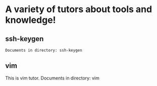 # A variety of tutors about tools and knowledge!


## ssh-keygen
    Documents in directory: ssh-keygen

## vim 
   This is vim tutor.
   Documents in directory: vim
